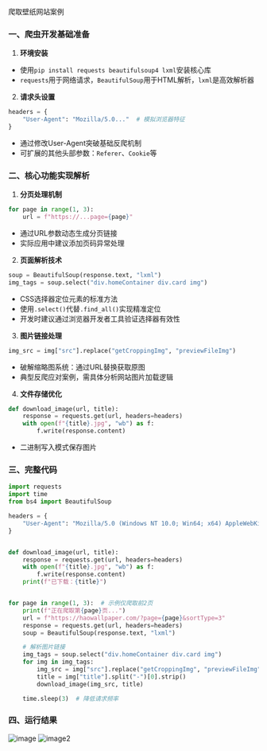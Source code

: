 爬取壁纸网站案例

### 一、爬虫开发基础准备
1. **环境安装**
- 使用`pip install requests beautifulsoup4 lxml`安装核心库
- `requests`用于网络请求，`BeautifulSoup`用于HTML解析，`lxml`是高效解析器

2. **请求头设置**
```python
headers = {
    "User-Agent": "Mozilla/5.0..."  # 模拟浏览器特征
}
```
- 通过修改User-Agent突破基础反爬机制
- 可扩展的其他头部参数：`Referer`、`Cookie`等

### 二、核心功能实现解析
1. **分页处理机制**
```python
for page in range(1, 3):
    url = f"https://...page={page}"
```
- 通过URL参数动态生成分页链接
- 实际应用中建议添加页码异常处理

2. **页面解析技术**
```python
soup = BeautifulSoup(response.text, "lxml")
img_tags = soup.select("div.homeContainer div.card img")
```
- CSS选择器定位元素的标准方法
- 使用`.select()`代替`.find_all()`实现精准定位
- 开发时建议通过浏览器开发者工具验证选择器有效性

3. **图片链接处理**
```python
img_src = img["src"].replace("getCroppingImg", "previewFileImg")
```
- 破解缩略图系统：通过URL替换获取原图
- 典型反爬应对案例，需具体分析网站图片加载逻辑

4. **文件存储优化**
```python
def download_image(url, title):
    response = requests.get(url, headers=headers)
    with open(f"{title}.jpg", "wb") as f:
        f.write(response.content)
```
- 二进制写入模式保存图片
  
### 三、完整代码
```python
import requests
import time
from bs4 import BeautifulSoup

headers = {
    "User-Agent": "Mozilla/5.0 (Windows NT 10.0; Win64; x64) AppleWebKit/537.36 (KHTML, like Gecko) Chrome/131.0.0.0 Safari/537.36"
}


def download_image(url, title):
    response = requests.get(url, headers=headers)
    with open(f"{title}.jpg", "wb") as f:
        f.write(response.content)
    print(f"已下载：{title}")


for page in range(1, 3):  # 示例仅爬取前2页
    print(f"正在爬取第{page}页...")
    url = f"https://haowallpaper.com/?page={page}&sortType=3"
    response = requests.get(url, headers=headers)
    soup = BeautifulSoup(response.text, "lxml")

    # 解析图片链接
    img_tags = soup.select("div.homeContainer div.card img")
    for img in img_tags:
        img_src = img["src"].replace("getCroppingImg", "previewFileImg")
        title = img["title"].split("-")[0].strip()
        download_image(img_src, title)

    time.sleep(3)  # 降低请求频率
```
### 四、运行结果
![image](https://github.com/user-attachments/assets/ca270d72-3c37-428e-a620-f3808ee7c068)
![image2](https://github.com/user-attachments/assets/6fd4b65e-3ee5-4862-8bb0-98cc4d4cc9ab)



